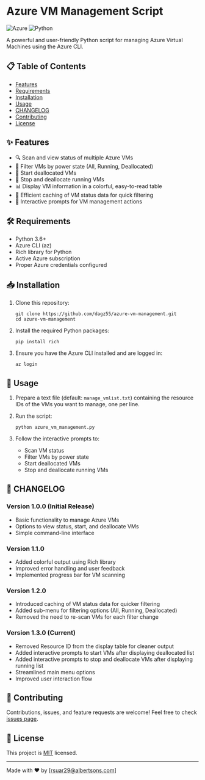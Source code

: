 # Azure VM Management Script

![Azure](https://img.shields.io/badge/azure-%230072C6.svg?style=for-the-badge&logo=microsoftazure&logoColor=white)
![Python](https://img.shields.io/badge/python-3670A0?style=for-the-badge&logo=python&logoColor=ffdd54)

A powerful and user-friendly Python script for managing Azure Virtual Machines using the Azure CLI.

## 📋 Table of Contents

- [Features](#-features)
- [Requirements](#-requirements)
- [Installation](#-installation)
- [Usage](#-usage)
- [CHANGELOG](#-changelog)
- [Contributing](#-contributing)
- [License](#-license)

## ✨ Features

- 🔍 Scan and view status of multiple Azure VMs
- 🔢 Filter VMs by power state (All, Running, Deallocated)
- 🚀 Start deallocated VMs
- 🛑 Stop and deallocate running VMs
- 📊 Display VM information in a colorful, easy-to-read table
- 🔄 Efficient caching of VM status data for quick filtering
- 🎯 Interactive prompts for VM management actions

## 🛠 Requirements

- Python 3.6+
- Azure CLI (az)
- Rich library for Python
- Active Azure subscription
- Proper Azure credentials configured

## 📥 Installation

1. Clone this repository:
   ```
   git clone https://github.com/dagz55/azure-vm-management.git
   cd azure-vm-management
   ```

2. Install the required Python packages:
   ```
   pip install rich
   ```

3. Ensure you have the Azure CLI installed and are logged in:
   ```
   az login
   ```

## 🚀 Usage

1. Prepare a text file (default: `manage_vmlist.txt`) containing the resource IDs of the VMs you want to manage, one per line.

2. Run the script:
   ```
   python azure_vm_management.py
   ```

3. Follow the interactive prompts to:
   - Scan VM status
   - Filter VMs by power state
   - Start deallocated VMs
   - Stop and deallocate running VMs

## 📜 CHANGELOG

### Version 1.0.0 (Initial Release)
- Basic functionality to manage Azure VMs
- Options to view status, start, and deallocate VMs
- Simple command-line interface

### Version 1.1.0
- Added colorful output using Rich library
- Improved error handling and user feedback
- Implemented progress bar for VM scanning

### Version 1.2.0
- Introduced caching of VM status data for quicker filtering
- Added sub-menu for filtering options (All, Running, Deallocated)
- Removed the need to re-scan VMs for each filter change

### Version 1.3.0 (Current)
- Removed Resource ID from the display table for cleaner output
- Added interactive prompts to start VMs after displaying deallocated list
- Added interactive prompts to stop and deallocate VMs after displaying running list
- Streamlined main menu options
- Improved user interaction flow

## 🤝 Contributing

Contributions, issues, and feature requests are welcome! Feel free to check [issues page](https://github.com/dagz55/azure-vm-management/issues).

## 📄 License

This project is [MIT](https://choosealicense.com/licenses/mit/) licensed.

---

Made with ❤️ by [rsuar29@albertsons.com]
